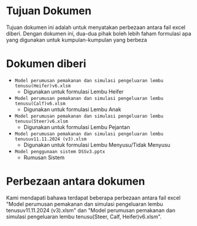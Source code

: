 # Tujuan Dokumen
Tujuan dokumen ini adalah untuk menyatakan perbezaan antara fail excel diberi. 
Dengan dokumen ini, dua-dua pihak boleh lebih faham formulasi apa yang digunakan untuk kumpulan-kumpulan yang berbeza

# Dokumen diberi
- `Model perumusan pemakanan dan simulasi pengeluaran lembu tenusu(Heifer)v6.xlsm`
    - Digunakan untuk formulasi Lembu Heifer
- `Model perumusan pemakanan dan simulasi pengeluaran lembu tenusu(Calf)v6.xlsm`
    - Digunakan untuk formulasi Lembu Anak
- `Model perumusan pemakanan dan simulasi pengeluaran lembu tenusu(Steer)v6.xlsm`
    - Digunakan untuk formulasi Lembu Pejantan
- `Model perumusan pemakanan dan simulasi pengeluaran lembu tenusuv11.11.2024 (v3).xlsm`
    - Digunakan untuk formulasi Lembu Menyusu/Tidak Menyusu
- `Model penggunaan sistem DSSv3.pptx`
    - Rumusan Sistem
 
# Perbezaan antara dokumen
Kami mendapati bahawa terdapat beberapa perbezaan antara fail excel "Model perumusan pemakanan dan simulasi pengeluaran lembu tenusuv11.11.2024 (v3).xlsm" 
dan "Model perumusan pemakanan dan simulasi pengeluaran lembu tenusu(Steer, Calf, Heifer)v6.xlsm".


